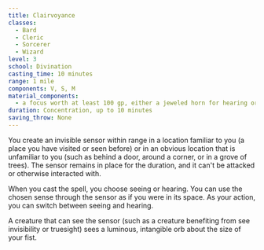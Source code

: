 ```yaml
---
title: Clairvoyance
classes:
  - Bard
  - Cleric
  - Sorcerer
  - Wizard
level: 3
school: Divination
casting_time: 10 minutes
range: 1 mile
components: V, S, M
material_components:
  - a focus worth at least 100 gp, either a jeweled horn for hearing or a glass eye for seeing
duration: Concentration, up to 10 minutes
saving_throw: None
---
```


You create an invisible sensor within range in a location familiar to you (a place you have visited or seen before) or in an obvious location that is unfamiliar to you (such as behind a door, around a corner, or in a grove of trees). The sensor remains in place for the duration, and it can't be attacked or otherwise interacted with.

When you cast the spell, you choose seeing or hearing. You can use the chosen sense through the sensor as if you were in its space. As your action, you can switch between seeing and hearing.

A creature that can see the sensor (such as a creature benefiting from see invisibility or truesight) sees a luminous, intangible orb about the size of your fist.
